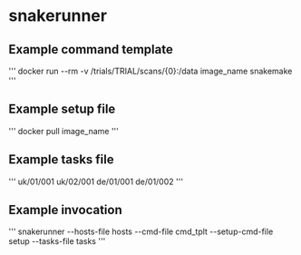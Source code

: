 # snakerunner

## Example command template

'''
docker run --rm  -v /trials/TRIAL/scans/{0}:/data image_name snakemake
'''

## Example setup file

'''
docker pull image_name
'''

## Example tasks file

'''
uk/01/001
uk/02/001
de/01/001
de/01/002
'''

## Example invocation

'''
snakerunner --hosts-file hosts --cmd-file cmd_tplt --setup-cmd-file setup --tasks-file tasks
'''
